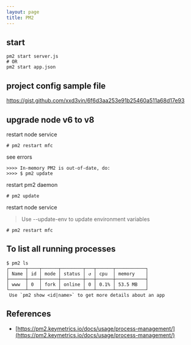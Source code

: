 ```yaml
---
layout: page
title: PM2
---
```


## start

```
pm2 start server.js
# OR
pm2 start app.json
```

## project config sample file

https://gist.github.com/xxd3vin/6f6d3aa253e91b25460a511a68d17e93

## upgrade node v6 to v8

restart node service

```
# pm2 restart mfc
```

see errors

```
>>>> In-memory PM2 is out-of-date, do:
>>>> $ pm2 update
```

restart pm2 daemon

```
# pm2 update
```

restart node service

> Use --update-env to update environment variables


```
# pm2 restart mfc
```

## To list all running processes

```
$ pm2 ls
┌──────┬────┬──────┬────────┬───┬──────┬───────────┐
│ Name │ id │ mode │ status │ ↺ │ cpu  │ memory    │
├──────┼────┼──────┼────────┼───┼──────┼───────────┤
│ www  │ 0  │ fork │ online │ 0 │ 0.1% │ 53.5 MB   │
└──────┴────┴──────┴────────┴───┴──────┴───────────┘
 Use `pm2 show <id|name>` to get more details about an app
 ```
 
 ## References
 
 * [https://pm2.keymetrics.io/docs/usage/process-management/](https://pm2.keymetrics.io/docs/usage/process-management/)